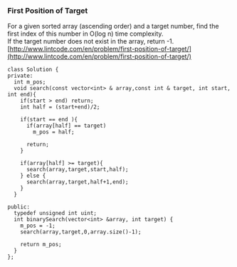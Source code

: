 ### First Position of Target

For a given sorted array \(ascending order\) and a target number, find the first index of this number in O\(log n\) time complexity.  
If the target number does not exist in the array, return -1.  
[http://www.lintcode.com/en/problem/first-position-of-target/](http://www.lintcode.com/en/problem/first-position-of-target/)

```
class Solution {
private:
  int m_pos;
  void search(const vector<int> & array,const int & target, int start, int end){
    if(start > end) return;
    int half = (start+end)/2;

    if(start == end ){
      if(array[half] == target)
        m_pos = half;

      return;
    }

    if(array[half] >= target){
      search(array,target,start,half);
    } else {
      search(array,target,half+1,end);
    }
  }

public:
  typedef unsigned int uint;
  int binarySearch(vector<int> &array, int target) {
    m_pos = -1;
    search(array,target,0,array.size()-1);

    return m_pos;
  }
};
```



